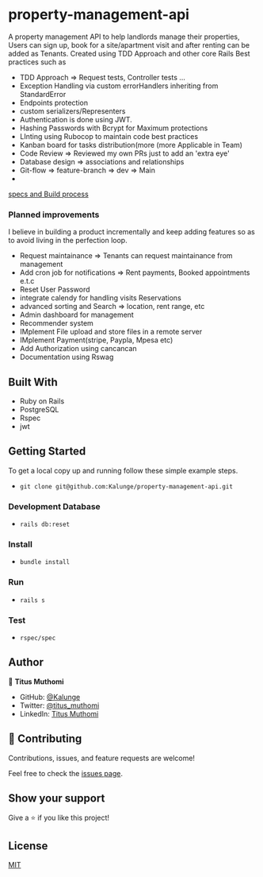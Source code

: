 # property-management-api
A property management API to help landlords manage their properties, Users can sign up, book for a site/apartment visit and after renting can be added as Tenants. Created using TDD Approach and other core Rails  Best practices such as 
- TDD Approach => Request tests, Controller tests ...
- Exception Handling via custom errorHandlers inheriting from StandardError
- Endpoints protection 
- custom serializers/Representers
- Authentication is done using JWT. 
- Hashing Passwords with Bcrypt for Maximum protections
- LInting using Rubocop to maintain code best practices
- Kanban board for tasks distribution(more  (more Applicable in Team)
- Code Review => Reviewed my own PRs just to add an 'extra eye'
- Database design => associations and relationships
- Git-flow => feature-branch => dev => Main
- 

[specs and Build process](https://github.com/Kalunge/property-management-api/blob/dev/specs.md)

### Planned improvements
I believe in building a product incrementally and keep adding features so as to avoid living in the perfection loop. 
 - Request maintainance => Tenants can request maintainance from management
 - Add cron job for notifications => Rent payments, Booked appointments e.t.c
 - Reset User Password
 - integrate calendy for handling visits Reservations
 - advanced sorting and Search => location, rent range, etc
 - Admin dashboard for management
 - Recommender system
 - IMplement File upload and store files in a remote server
 - IMplement Payment(stripe, Paypla, Mpesa etc)
 - Add Authorization using cancancan
 - Documentation using Rswag

## Built With
- Ruby on Rails
- PostgreSQL
- Rspec
- jwt

## Getting Started

To get a local copy up and running follow these simple example steps.

- ``` git clone git@github.com:Kalunge/property-management-api.git ```


### Development Database
- ``` rails db:reset ```

### Install
- ``` bundle install ```

### Run
- ```rails s ```

### Test

- ``` rspec/spec ```

## Author

👤 **Titus Muthomi**

- GitHub: [@Kalunge](https://github.com/Kalunge)
- Twitter: [@titus_muthomi](https://twitter.com/titus_muthomi)
- LinkedIn: [Titus Muthomi](https://www.linkedin.com/in/muthomi-titus-295024181/)
## 🤝 Contributing

Contributions, issues, and feature requests are welcome!

Feel free to check the [issues page](https://github.com/Kalunge/property-management-api/issues).

## Show your support

Give a ⭐️ if you like this project!

## License

[MIT](./LICENSE)
